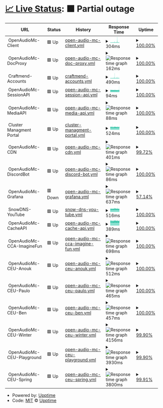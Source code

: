# [📈 Live Status](https://upptime.github.io/upptime): <!--live status--> **🟧 Partial outage**

<!--start: status pages-->
<!-- This summary is generated by Upptime (https://github.com/upptime/upptime) -->
<!-- Do not edit this manually, your changes will be overwritten -->
<!-- prettier-ignore -->
| URL | Status | History | Response Time | Uptime |
| --- | ------ | ------- | ------------- | ------ |
| <img alt="" src="https://icons.duckduckgo.com/ip3/null.ico" height="13"> OpenAudioMc-Client | 🟩 Up | [open-audio-mc-client.yml](https://github.com/OpenAudioMc/status/commits/HEAD/history/open-audio-mc-client.yml) | <details><summary><img alt="Response time graph" src="./graphs/open-audio-mc-client/response-time-week.png" height="20"> 304ms</summary><br><a href="https://OpenAudioMc.github.io/status/history/open-audio-mc-client"><img alt="Response time 585" src="https://img.shields.io/endpoint?url=https%3A%2F%2Fraw.githubusercontent.com%2FOpenAudioMc%2Fstatus%2FHEAD%2Fapi%2Fopen-audio-mc-client%2Fresponse-time.json"></a><br><a href="https://OpenAudioMc.github.io/status/history/open-audio-mc-client"><img alt="24-hour response time 263" src="https://img.shields.io/endpoint?url=https%3A%2F%2Fraw.githubusercontent.com%2FOpenAudioMc%2Fstatus%2FHEAD%2Fapi%2Fopen-audio-mc-client%2Fresponse-time-day.json"></a><br><a href="https://OpenAudioMc.github.io/status/history/open-audio-mc-client"><img alt="7-day response time 304" src="https://img.shields.io/endpoint?url=https%3A%2F%2Fraw.githubusercontent.com%2FOpenAudioMc%2Fstatus%2FHEAD%2Fapi%2Fopen-audio-mc-client%2Fresponse-time-week.json"></a><br><a href="https://OpenAudioMc.github.io/status/history/open-audio-mc-client"><img alt="30-day response time 321" src="https://img.shields.io/endpoint?url=https%3A%2F%2Fraw.githubusercontent.com%2FOpenAudioMc%2Fstatus%2FHEAD%2Fapi%2Fopen-audio-mc-client%2Fresponse-time-month.json"></a><br><a href="https://OpenAudioMc.github.io/status/history/open-audio-mc-client"><img alt="1-year response time 585" src="https://img.shields.io/endpoint?url=https%3A%2F%2Fraw.githubusercontent.com%2FOpenAudioMc%2Fstatus%2FHEAD%2Fapi%2Fopen-audio-mc-client%2Fresponse-time-year.json"></a></details> | <details><summary><a href="https://OpenAudioMc.github.io/status/history/open-audio-mc-client">100.00%</a></summary><a href="https://OpenAudioMc.github.io/status/history/open-audio-mc-client"><img alt="All-time uptime 99.98%" src="https://img.shields.io/endpoint?url=https%3A%2F%2Fraw.githubusercontent.com%2FOpenAudioMc%2Fstatus%2FHEAD%2Fapi%2Fopen-audio-mc-client%2Fuptime.json"></a><br><a href="https://OpenAudioMc.github.io/status/history/open-audio-mc-client"><img alt="24-hour uptime 100.00%" src="https://img.shields.io/endpoint?url=https%3A%2F%2Fraw.githubusercontent.com%2FOpenAudioMc%2Fstatus%2FHEAD%2Fapi%2Fopen-audio-mc-client%2Fuptime-day.json"></a><br><a href="https://OpenAudioMc.github.io/status/history/open-audio-mc-client"><img alt="7-day uptime 100.00%" src="https://img.shields.io/endpoint?url=https%3A%2F%2Fraw.githubusercontent.com%2FOpenAudioMc%2Fstatus%2FHEAD%2Fapi%2Fopen-audio-mc-client%2Fuptime-week.json"></a><br><a href="https://OpenAudioMc.github.io/status/history/open-audio-mc-client"><img alt="30-day uptime 100.00%" src="https://img.shields.io/endpoint?url=https%3A%2F%2Fraw.githubusercontent.com%2FOpenAudioMc%2Fstatus%2FHEAD%2Fapi%2Fopen-audio-mc-client%2Fuptime-month.json"></a><br><a href="https://OpenAudioMc.github.io/status/history/open-audio-mc-client"><img alt="1-year uptime 99.98%" src="https://img.shields.io/endpoint?url=https%3A%2F%2Fraw.githubusercontent.com%2FOpenAudioMc%2Fstatus%2FHEAD%2Fapi%2Fopen-audio-mc-client%2Fuptime-year.json"></a></details>
| <img alt="" src="https://icons.duckduckgo.com/ip3/null.ico" height="13"> OpenAudioMc-DocProxy | 🟩 Up | [open-audio-mc-doc-proxy.yml](https://github.com/OpenAudioMc/status/commits/HEAD/history/open-audio-mc-doc-proxy.yml) | <details><summary><img alt="Response time graph" src="./graphs/open-audio-mc-doc-proxy/response-time-week.png" height="20"> 162ms</summary><br><a href="https://OpenAudioMc.github.io/status/history/open-audio-mc-doc-proxy"><img alt="Response time 191" src="https://img.shields.io/endpoint?url=https%3A%2F%2Fraw.githubusercontent.com%2FOpenAudioMc%2Fstatus%2FHEAD%2Fapi%2Fopen-audio-mc-doc-proxy%2Fresponse-time.json"></a><br><a href="https://OpenAudioMc.github.io/status/history/open-audio-mc-doc-proxy"><img alt="24-hour response time 152" src="https://img.shields.io/endpoint?url=https%3A%2F%2Fraw.githubusercontent.com%2FOpenAudioMc%2Fstatus%2FHEAD%2Fapi%2Fopen-audio-mc-doc-proxy%2Fresponse-time-day.json"></a><br><a href="https://OpenAudioMc.github.io/status/history/open-audio-mc-doc-proxy"><img alt="7-day response time 162" src="https://img.shields.io/endpoint?url=https%3A%2F%2Fraw.githubusercontent.com%2FOpenAudioMc%2Fstatus%2FHEAD%2Fapi%2Fopen-audio-mc-doc-proxy%2Fresponse-time-week.json"></a><br><a href="https://OpenAudioMc.github.io/status/history/open-audio-mc-doc-proxy"><img alt="30-day response time 162" src="https://img.shields.io/endpoint?url=https%3A%2F%2Fraw.githubusercontent.com%2FOpenAudioMc%2Fstatus%2FHEAD%2Fapi%2Fopen-audio-mc-doc-proxy%2Fresponse-time-month.json"></a><br><a href="https://OpenAudioMc.github.io/status/history/open-audio-mc-doc-proxy"><img alt="1-year response time 191" src="https://img.shields.io/endpoint?url=https%3A%2F%2Fraw.githubusercontent.com%2FOpenAudioMc%2Fstatus%2FHEAD%2Fapi%2Fopen-audio-mc-doc-proxy%2Fresponse-time-year.json"></a></details> | <details><summary><a href="https://OpenAudioMc.github.io/status/history/open-audio-mc-doc-proxy">100.00%</a></summary><a href="https://OpenAudioMc.github.io/status/history/open-audio-mc-doc-proxy"><img alt="All-time uptime 99.99%" src="https://img.shields.io/endpoint?url=https%3A%2F%2Fraw.githubusercontent.com%2FOpenAudioMc%2Fstatus%2FHEAD%2Fapi%2Fopen-audio-mc-doc-proxy%2Fuptime.json"></a><br><a href="https://OpenAudioMc.github.io/status/history/open-audio-mc-doc-proxy"><img alt="24-hour uptime 100.00%" src="https://img.shields.io/endpoint?url=https%3A%2F%2Fraw.githubusercontent.com%2FOpenAudioMc%2Fstatus%2FHEAD%2Fapi%2Fopen-audio-mc-doc-proxy%2Fuptime-day.json"></a><br><a href="https://OpenAudioMc.github.io/status/history/open-audio-mc-doc-proxy"><img alt="7-day uptime 100.00%" src="https://img.shields.io/endpoint?url=https%3A%2F%2Fraw.githubusercontent.com%2FOpenAudioMc%2Fstatus%2FHEAD%2Fapi%2Fopen-audio-mc-doc-proxy%2Fuptime-week.json"></a><br><a href="https://OpenAudioMc.github.io/status/history/open-audio-mc-doc-proxy"><img alt="30-day uptime 100.00%" src="https://img.shields.io/endpoint?url=https%3A%2F%2Fraw.githubusercontent.com%2FOpenAudioMc%2Fstatus%2FHEAD%2Fapi%2Fopen-audio-mc-doc-proxy%2Fuptime-month.json"></a><br><a href="https://OpenAudioMc.github.io/status/history/open-audio-mc-doc-proxy"><img alt="1-year uptime 99.99%" src="https://img.shields.io/endpoint?url=https%3A%2F%2Fraw.githubusercontent.com%2FOpenAudioMc%2Fstatus%2FHEAD%2Fapi%2Fopen-audio-mc-doc-proxy%2Fuptime-year.json"></a></details>
| <img alt="" src="https://icons.duckduckgo.com/ip3/null.ico" height="13"> Craftmend-Accounts | 🟩 Up | [craftmend-accounts.yml](https://github.com/OpenAudioMc/status/commits/HEAD/history/craftmend-accounts.yml) | <details><summary><img alt="Response time graph" src="./graphs/craftmend-accounts/response-time-week.png" height="20"> 490ms</summary><br><a href="https://OpenAudioMc.github.io/status/history/craftmend-accounts"><img alt="Response time 464" src="https://img.shields.io/endpoint?url=https%3A%2F%2Fraw.githubusercontent.com%2FOpenAudioMc%2Fstatus%2FHEAD%2Fapi%2Fcraftmend-accounts%2Fresponse-time.json"></a><br><a href="https://OpenAudioMc.github.io/status/history/craftmend-accounts"><img alt="24-hour response time 482" src="https://img.shields.io/endpoint?url=https%3A%2F%2Fraw.githubusercontent.com%2FOpenAudioMc%2Fstatus%2FHEAD%2Fapi%2Fcraftmend-accounts%2Fresponse-time-day.json"></a><br><a href="https://OpenAudioMc.github.io/status/history/craftmend-accounts"><img alt="7-day response time 490" src="https://img.shields.io/endpoint?url=https%3A%2F%2Fraw.githubusercontent.com%2FOpenAudioMc%2Fstatus%2FHEAD%2Fapi%2Fcraftmend-accounts%2Fresponse-time-week.json"></a><br><a href="https://OpenAudioMc.github.io/status/history/craftmend-accounts"><img alt="30-day response time 489" src="https://img.shields.io/endpoint?url=https%3A%2F%2Fraw.githubusercontent.com%2FOpenAudioMc%2Fstatus%2FHEAD%2Fapi%2Fcraftmend-accounts%2Fresponse-time-month.json"></a><br><a href="https://OpenAudioMc.github.io/status/history/craftmend-accounts"><img alt="1-year response time 464" src="https://img.shields.io/endpoint?url=https%3A%2F%2Fraw.githubusercontent.com%2FOpenAudioMc%2Fstatus%2FHEAD%2Fapi%2Fcraftmend-accounts%2Fresponse-time-year.json"></a></details> | <details><summary><a href="https://OpenAudioMc.github.io/status/history/craftmend-accounts">100.00%</a></summary><a href="https://OpenAudioMc.github.io/status/history/craftmend-accounts"><img alt="All-time uptime 99.99%" src="https://img.shields.io/endpoint?url=https%3A%2F%2Fraw.githubusercontent.com%2FOpenAudioMc%2Fstatus%2FHEAD%2Fapi%2Fcraftmend-accounts%2Fuptime.json"></a><br><a href="https://OpenAudioMc.github.io/status/history/craftmend-accounts"><img alt="24-hour uptime 100.00%" src="https://img.shields.io/endpoint?url=https%3A%2F%2Fraw.githubusercontent.com%2FOpenAudioMc%2Fstatus%2FHEAD%2Fapi%2Fcraftmend-accounts%2Fuptime-day.json"></a><br><a href="https://OpenAudioMc.github.io/status/history/craftmend-accounts"><img alt="7-day uptime 100.00%" src="https://img.shields.io/endpoint?url=https%3A%2F%2Fraw.githubusercontent.com%2FOpenAudioMc%2Fstatus%2FHEAD%2Fapi%2Fcraftmend-accounts%2Fuptime-week.json"></a><br><a href="https://OpenAudioMc.github.io/status/history/craftmend-accounts"><img alt="30-day uptime 100.00%" src="https://img.shields.io/endpoint?url=https%3A%2F%2Fraw.githubusercontent.com%2FOpenAudioMc%2Fstatus%2FHEAD%2Fapi%2Fcraftmend-accounts%2Fuptime-month.json"></a><br><a href="https://OpenAudioMc.github.io/status/history/craftmend-accounts"><img alt="1-year uptime 99.99%" src="https://img.shields.io/endpoint?url=https%3A%2F%2Fraw.githubusercontent.com%2FOpenAudioMc%2Fstatus%2FHEAD%2Fapi%2Fcraftmend-accounts%2Fuptime-year.json"></a></details>
| <img alt="" src="https://icons.duckduckgo.com/ip3/null.ico" height="13"> OpenAudioMc-SessionAPI | 🟩 Up | [open-audio-mc-session-api.yml](https://github.com/OpenAudioMc/status/commits/HEAD/history/open-audio-mc-session-api.yml) | <details><summary><img alt="Response time graph" src="./graphs/open-audio-mc-session-api/response-time-week.png" height="20"> 94ms</summary><br><a href="https://OpenAudioMc.github.io/status/history/open-audio-mc-session-api"><img alt="Response time 112" src="https://img.shields.io/endpoint?url=https%3A%2F%2Fraw.githubusercontent.com%2FOpenAudioMc%2Fstatus%2FHEAD%2Fapi%2Fopen-audio-mc-session-api%2Fresponse-time.json"></a><br><a href="https://OpenAudioMc.github.io/status/history/open-audio-mc-session-api"><img alt="24-hour response time 93" src="https://img.shields.io/endpoint?url=https%3A%2F%2Fraw.githubusercontent.com%2FOpenAudioMc%2Fstatus%2FHEAD%2Fapi%2Fopen-audio-mc-session-api%2Fresponse-time-day.json"></a><br><a href="https://OpenAudioMc.github.io/status/history/open-audio-mc-session-api"><img alt="7-day response time 94" src="https://img.shields.io/endpoint?url=https%3A%2F%2Fraw.githubusercontent.com%2FOpenAudioMc%2Fstatus%2FHEAD%2Fapi%2Fopen-audio-mc-session-api%2Fresponse-time-week.json"></a><br><a href="https://OpenAudioMc.github.io/status/history/open-audio-mc-session-api"><img alt="30-day response time 95" src="https://img.shields.io/endpoint?url=https%3A%2F%2Fraw.githubusercontent.com%2FOpenAudioMc%2Fstatus%2FHEAD%2Fapi%2Fopen-audio-mc-session-api%2Fresponse-time-month.json"></a><br><a href="https://OpenAudioMc.github.io/status/history/open-audio-mc-session-api"><img alt="1-year response time 112" src="https://img.shields.io/endpoint?url=https%3A%2F%2Fraw.githubusercontent.com%2FOpenAudioMc%2Fstatus%2FHEAD%2Fapi%2Fopen-audio-mc-session-api%2Fresponse-time-year.json"></a></details> | <details><summary><a href="https://OpenAudioMc.github.io/status/history/open-audio-mc-session-api">100.00%</a></summary><a href="https://OpenAudioMc.github.io/status/history/open-audio-mc-session-api"><img alt="All-time uptime 100.00%" src="https://img.shields.io/endpoint?url=https%3A%2F%2Fraw.githubusercontent.com%2FOpenAudioMc%2Fstatus%2FHEAD%2Fapi%2Fopen-audio-mc-session-api%2Fuptime.json"></a><br><a href="https://OpenAudioMc.github.io/status/history/open-audio-mc-session-api"><img alt="24-hour uptime 100.00%" src="https://img.shields.io/endpoint?url=https%3A%2F%2Fraw.githubusercontent.com%2FOpenAudioMc%2Fstatus%2FHEAD%2Fapi%2Fopen-audio-mc-session-api%2Fuptime-day.json"></a><br><a href="https://OpenAudioMc.github.io/status/history/open-audio-mc-session-api"><img alt="7-day uptime 100.00%" src="https://img.shields.io/endpoint?url=https%3A%2F%2Fraw.githubusercontent.com%2FOpenAudioMc%2Fstatus%2FHEAD%2Fapi%2Fopen-audio-mc-session-api%2Fuptime-week.json"></a><br><a href="https://OpenAudioMc.github.io/status/history/open-audio-mc-session-api"><img alt="30-day uptime 100.00%" src="https://img.shields.io/endpoint?url=https%3A%2F%2Fraw.githubusercontent.com%2FOpenAudioMc%2Fstatus%2FHEAD%2Fapi%2Fopen-audio-mc-session-api%2Fuptime-month.json"></a><br><a href="https://OpenAudioMc.github.io/status/history/open-audio-mc-session-api"><img alt="1-year uptime 100.00%" src="https://img.shields.io/endpoint?url=https%3A%2F%2Fraw.githubusercontent.com%2FOpenAudioMc%2Fstatus%2FHEAD%2Fapi%2Fopen-audio-mc-session-api%2Fuptime-year.json"></a></details>
| <img alt="" src="https://icons.duckduckgo.com/ip3/null.ico" height="13"> OpenAudioMc-MediaAPI | 🟩 Up | [open-audio-mc-media-api.yml](https://github.com/OpenAudioMc/status/commits/HEAD/history/open-audio-mc-media-api.yml) | <details><summary><img alt="Response time graph" src="./graphs/open-audio-mc-media-api/response-time-week.png" height="20"> 88ms</summary><br><a href="https://OpenAudioMc.github.io/status/history/open-audio-mc-media-api"><img alt="Response time 107" src="https://img.shields.io/endpoint?url=https%3A%2F%2Fraw.githubusercontent.com%2FOpenAudioMc%2Fstatus%2FHEAD%2Fapi%2Fopen-audio-mc-media-api%2Fresponse-time.json"></a><br><a href="https://OpenAudioMc.github.io/status/history/open-audio-mc-media-api"><img alt="24-hour response time 87" src="https://img.shields.io/endpoint?url=https%3A%2F%2Fraw.githubusercontent.com%2FOpenAudioMc%2Fstatus%2FHEAD%2Fapi%2Fopen-audio-mc-media-api%2Fresponse-time-day.json"></a><br><a href="https://OpenAudioMc.github.io/status/history/open-audio-mc-media-api"><img alt="7-day response time 88" src="https://img.shields.io/endpoint?url=https%3A%2F%2Fraw.githubusercontent.com%2FOpenAudioMc%2Fstatus%2FHEAD%2Fapi%2Fopen-audio-mc-media-api%2Fresponse-time-week.json"></a><br><a href="https://OpenAudioMc.github.io/status/history/open-audio-mc-media-api"><img alt="30-day response time 88" src="https://img.shields.io/endpoint?url=https%3A%2F%2Fraw.githubusercontent.com%2FOpenAudioMc%2Fstatus%2FHEAD%2Fapi%2Fopen-audio-mc-media-api%2Fresponse-time-month.json"></a><br><a href="https://OpenAudioMc.github.io/status/history/open-audio-mc-media-api"><img alt="1-year response time 107" src="https://img.shields.io/endpoint?url=https%3A%2F%2Fraw.githubusercontent.com%2FOpenAudioMc%2Fstatus%2FHEAD%2Fapi%2Fopen-audio-mc-media-api%2Fresponse-time-year.json"></a></details> | <details><summary><a href="https://OpenAudioMc.github.io/status/history/open-audio-mc-media-api">100.00%</a></summary><a href="https://OpenAudioMc.github.io/status/history/open-audio-mc-media-api"><img alt="All-time uptime 100.00%" src="https://img.shields.io/endpoint?url=https%3A%2F%2Fraw.githubusercontent.com%2FOpenAudioMc%2Fstatus%2FHEAD%2Fapi%2Fopen-audio-mc-media-api%2Fuptime.json"></a><br><a href="https://OpenAudioMc.github.io/status/history/open-audio-mc-media-api"><img alt="24-hour uptime 100.00%" src="https://img.shields.io/endpoint?url=https%3A%2F%2Fraw.githubusercontent.com%2FOpenAudioMc%2Fstatus%2FHEAD%2Fapi%2Fopen-audio-mc-media-api%2Fuptime-day.json"></a><br><a href="https://OpenAudioMc.github.io/status/history/open-audio-mc-media-api"><img alt="7-day uptime 100.00%" src="https://img.shields.io/endpoint?url=https%3A%2F%2Fraw.githubusercontent.com%2FOpenAudioMc%2Fstatus%2FHEAD%2Fapi%2Fopen-audio-mc-media-api%2Fuptime-week.json"></a><br><a href="https://OpenAudioMc.github.io/status/history/open-audio-mc-media-api"><img alt="30-day uptime 100.00%" src="https://img.shields.io/endpoint?url=https%3A%2F%2Fraw.githubusercontent.com%2FOpenAudioMc%2Fstatus%2FHEAD%2Fapi%2Fopen-audio-mc-media-api%2Fuptime-month.json"></a><br><a href="https://OpenAudioMc.github.io/status/history/open-audio-mc-media-api"><img alt="1-year uptime 100.00%" src="https://img.shields.io/endpoint?url=https%3A%2F%2Fraw.githubusercontent.com%2FOpenAudioMc%2Fstatus%2FHEAD%2Fapi%2Fopen-audio-mc-media-api%2Fuptime-year.json"></a></details>
| <img alt="" src="https://icons.duckduckgo.com/ip3/null.ico" height="13"> Cluster Managment Portal | 🟩 Up | [cluster-managment-portal.yml](https://github.com/OpenAudioMc/status/commits/HEAD/history/cluster-managment-portal.yml) | <details><summary><img alt="Response time graph" src="./graphs/cluster-managment-portal/response-time-week.png" height="20"> 524ms</summary><br><a href="https://OpenAudioMc.github.io/status/history/cluster-managment-portal"><img alt="Response time 510" src="https://img.shields.io/endpoint?url=https%3A%2F%2Fraw.githubusercontent.com%2FOpenAudioMc%2Fstatus%2FHEAD%2Fapi%2Fcluster-managment-portal%2Fresponse-time.json"></a><br><a href="https://OpenAudioMc.github.io/status/history/cluster-managment-portal"><img alt="24-hour response time 522" src="https://img.shields.io/endpoint?url=https%3A%2F%2Fraw.githubusercontent.com%2FOpenAudioMc%2Fstatus%2FHEAD%2Fapi%2Fcluster-managment-portal%2Fresponse-time-day.json"></a><br><a href="https://OpenAudioMc.github.io/status/history/cluster-managment-portal"><img alt="7-day response time 524" src="https://img.shields.io/endpoint?url=https%3A%2F%2Fraw.githubusercontent.com%2FOpenAudioMc%2Fstatus%2FHEAD%2Fapi%2Fcluster-managment-portal%2Fresponse-time-week.json"></a><br><a href="https://OpenAudioMc.github.io/status/history/cluster-managment-portal"><img alt="30-day response time 536" src="https://img.shields.io/endpoint?url=https%3A%2F%2Fraw.githubusercontent.com%2FOpenAudioMc%2Fstatus%2FHEAD%2Fapi%2Fcluster-managment-portal%2Fresponse-time-month.json"></a><br><a href="https://OpenAudioMc.github.io/status/history/cluster-managment-portal"><img alt="1-year response time 510" src="https://img.shields.io/endpoint?url=https%3A%2F%2Fraw.githubusercontent.com%2FOpenAudioMc%2Fstatus%2FHEAD%2Fapi%2Fcluster-managment-portal%2Fresponse-time-year.json"></a></details> | <details><summary><a href="https://OpenAudioMc.github.io/status/history/cluster-managment-portal">100.00%</a></summary><a href="https://OpenAudioMc.github.io/status/history/cluster-managment-portal"><img alt="All-time uptime 99.66%" src="https://img.shields.io/endpoint?url=https%3A%2F%2Fraw.githubusercontent.com%2FOpenAudioMc%2Fstatus%2FHEAD%2Fapi%2Fcluster-managment-portal%2Fuptime.json"></a><br><a href="https://OpenAudioMc.github.io/status/history/cluster-managment-portal"><img alt="24-hour uptime 100.00%" src="https://img.shields.io/endpoint?url=https%3A%2F%2Fraw.githubusercontent.com%2FOpenAudioMc%2Fstatus%2FHEAD%2Fapi%2Fcluster-managment-portal%2Fuptime-day.json"></a><br><a href="https://OpenAudioMc.github.io/status/history/cluster-managment-portal"><img alt="7-day uptime 100.00%" src="https://img.shields.io/endpoint?url=https%3A%2F%2Fraw.githubusercontent.com%2FOpenAudioMc%2Fstatus%2FHEAD%2Fapi%2Fcluster-managment-portal%2Fuptime-week.json"></a><br><a href="https://OpenAudioMc.github.io/status/history/cluster-managment-portal"><img alt="30-day uptime 100.00%" src="https://img.shields.io/endpoint?url=https%3A%2F%2Fraw.githubusercontent.com%2FOpenAudioMc%2Fstatus%2FHEAD%2Fapi%2Fcluster-managment-portal%2Fuptime-month.json"></a><br><a href="https://OpenAudioMc.github.io/status/history/cluster-managment-portal"><img alt="1-year uptime 99.66%" src="https://img.shields.io/endpoint?url=https%3A%2F%2Fraw.githubusercontent.com%2FOpenAudioMc%2Fstatus%2FHEAD%2Fapi%2Fcluster-managment-portal%2Fuptime-year.json"></a></details>
| <img alt="" src="https://icons.duckduckgo.com/ip3/null.ico" height="13"> OpenAudioMc-CDN | 🟩 Up | [open-audio-mc-cdn.yml](https://github.com/OpenAudioMc/status/commits/HEAD/history/open-audio-mc-cdn.yml) | <details><summary><img alt="Response time graph" src="./graphs/open-audio-mc-cdn/response-time-week.png" height="20"> 401ms</summary><br><a href="https://OpenAudioMc.github.io/status/history/open-audio-mc-cdn"><img alt="Response time 389" src="https://img.shields.io/endpoint?url=https%3A%2F%2Fraw.githubusercontent.com%2FOpenAudioMc%2Fstatus%2FHEAD%2Fapi%2Fopen-audio-mc-cdn%2Fresponse-time.json"></a><br><a href="https://OpenAudioMc.github.io/status/history/open-audio-mc-cdn"><img alt="24-hour response time 400" src="https://img.shields.io/endpoint?url=https%3A%2F%2Fraw.githubusercontent.com%2FOpenAudioMc%2Fstatus%2FHEAD%2Fapi%2Fopen-audio-mc-cdn%2Fresponse-time-day.json"></a><br><a href="https://OpenAudioMc.github.io/status/history/open-audio-mc-cdn"><img alt="7-day response time 401" src="https://img.shields.io/endpoint?url=https%3A%2F%2Fraw.githubusercontent.com%2FOpenAudioMc%2Fstatus%2FHEAD%2Fapi%2Fopen-audio-mc-cdn%2Fresponse-time-week.json"></a><br><a href="https://OpenAudioMc.github.io/status/history/open-audio-mc-cdn"><img alt="30-day response time 415" src="https://img.shields.io/endpoint?url=https%3A%2F%2Fraw.githubusercontent.com%2FOpenAudioMc%2Fstatus%2FHEAD%2Fapi%2Fopen-audio-mc-cdn%2Fresponse-time-month.json"></a><br><a href="https://OpenAudioMc.github.io/status/history/open-audio-mc-cdn"><img alt="1-year response time 389" src="https://img.shields.io/endpoint?url=https%3A%2F%2Fraw.githubusercontent.com%2FOpenAudioMc%2Fstatus%2FHEAD%2Fapi%2Fopen-audio-mc-cdn%2Fresponse-time-year.json"></a></details> | <details><summary><a href="https://OpenAudioMc.github.io/status/history/open-audio-mc-cdn">99.72%</a></summary><a href="https://OpenAudioMc.github.io/status/history/open-audio-mc-cdn"><img alt="All-time uptime 99.39%" src="https://img.shields.io/endpoint?url=https%3A%2F%2Fraw.githubusercontent.com%2FOpenAudioMc%2Fstatus%2FHEAD%2Fapi%2Fopen-audio-mc-cdn%2Fuptime.json"></a><br><a href="https://OpenAudioMc.github.io/status/history/open-audio-mc-cdn"><img alt="24-hour uptime 100.00%" src="https://img.shields.io/endpoint?url=https%3A%2F%2Fraw.githubusercontent.com%2FOpenAudioMc%2Fstatus%2FHEAD%2Fapi%2Fopen-audio-mc-cdn%2Fuptime-day.json"></a><br><a href="https://OpenAudioMc.github.io/status/history/open-audio-mc-cdn"><img alt="7-day uptime 99.72%" src="https://img.shields.io/endpoint?url=https%3A%2F%2Fraw.githubusercontent.com%2FOpenAudioMc%2Fstatus%2FHEAD%2Fapi%2Fopen-audio-mc-cdn%2Fuptime-week.json"></a><br><a href="https://OpenAudioMc.github.io/status/history/open-audio-mc-cdn"><img alt="30-day uptime 99.86%" src="https://img.shields.io/endpoint?url=https%3A%2F%2Fraw.githubusercontent.com%2FOpenAudioMc%2Fstatus%2FHEAD%2Fapi%2Fopen-audio-mc-cdn%2Fuptime-month.json"></a><br><a href="https://OpenAudioMc.github.io/status/history/open-audio-mc-cdn"><img alt="1-year uptime 99.39%" src="https://img.shields.io/endpoint?url=https%3A%2F%2Fraw.githubusercontent.com%2FOpenAudioMc%2Fstatus%2FHEAD%2Fapi%2Fopen-audio-mc-cdn%2Fuptime-year.json"></a></details>
| <img alt="" src="https://icons.duckduckgo.com/ip3/null.ico" height="13"> OpenAudioMc-DiscordBot | 🟩 Up | [open-audio-mc-discord-bot.yml](https://github.com/OpenAudioMc/status/commits/HEAD/history/open-audio-mc-discord-bot.yml) | <details><summary><img alt="Response time graph" src="./graphs/open-audio-mc-discord-bot/response-time-week.png" height="20"> 86ms</summary><br><a href="https://OpenAudioMc.github.io/status/history/open-audio-mc-discord-bot"><img alt="Response time 106" src="https://img.shields.io/endpoint?url=https%3A%2F%2Fraw.githubusercontent.com%2FOpenAudioMc%2Fstatus%2FHEAD%2Fapi%2Fopen-audio-mc-discord-bot%2Fresponse-time.json"></a><br><a href="https://OpenAudioMc.github.io/status/history/open-audio-mc-discord-bot"><img alt="24-hour response time 87" src="https://img.shields.io/endpoint?url=https%3A%2F%2Fraw.githubusercontent.com%2FOpenAudioMc%2Fstatus%2FHEAD%2Fapi%2Fopen-audio-mc-discord-bot%2Fresponse-time-day.json"></a><br><a href="https://OpenAudioMc.github.io/status/history/open-audio-mc-discord-bot"><img alt="7-day response time 86" src="https://img.shields.io/endpoint?url=https%3A%2F%2Fraw.githubusercontent.com%2FOpenAudioMc%2Fstatus%2FHEAD%2Fapi%2Fopen-audio-mc-discord-bot%2Fresponse-time-week.json"></a><br><a href="https://OpenAudioMc.github.io/status/history/open-audio-mc-discord-bot"><img alt="30-day response time 86" src="https://img.shields.io/endpoint?url=https%3A%2F%2Fraw.githubusercontent.com%2FOpenAudioMc%2Fstatus%2FHEAD%2Fapi%2Fopen-audio-mc-discord-bot%2Fresponse-time-month.json"></a><br><a href="https://OpenAudioMc.github.io/status/history/open-audio-mc-discord-bot"><img alt="1-year response time 106" src="https://img.shields.io/endpoint?url=https%3A%2F%2Fraw.githubusercontent.com%2FOpenAudioMc%2Fstatus%2FHEAD%2Fapi%2Fopen-audio-mc-discord-bot%2Fresponse-time-year.json"></a></details> | <details><summary><a href="https://OpenAudioMc.github.io/status/history/open-audio-mc-discord-bot">100.00%</a></summary><a href="https://OpenAudioMc.github.io/status/history/open-audio-mc-discord-bot"><img alt="All-time uptime 100.00%" src="https://img.shields.io/endpoint?url=https%3A%2F%2Fraw.githubusercontent.com%2FOpenAudioMc%2Fstatus%2FHEAD%2Fapi%2Fopen-audio-mc-discord-bot%2Fuptime.json"></a><br><a href="https://OpenAudioMc.github.io/status/history/open-audio-mc-discord-bot"><img alt="24-hour uptime 100.00%" src="https://img.shields.io/endpoint?url=https%3A%2F%2Fraw.githubusercontent.com%2FOpenAudioMc%2Fstatus%2FHEAD%2Fapi%2Fopen-audio-mc-discord-bot%2Fuptime-day.json"></a><br><a href="https://OpenAudioMc.github.io/status/history/open-audio-mc-discord-bot"><img alt="7-day uptime 100.00%" src="https://img.shields.io/endpoint?url=https%3A%2F%2Fraw.githubusercontent.com%2FOpenAudioMc%2Fstatus%2FHEAD%2Fapi%2Fopen-audio-mc-discord-bot%2Fuptime-week.json"></a><br><a href="https://OpenAudioMc.github.io/status/history/open-audio-mc-discord-bot"><img alt="30-day uptime 100.00%" src="https://img.shields.io/endpoint?url=https%3A%2F%2Fraw.githubusercontent.com%2FOpenAudioMc%2Fstatus%2FHEAD%2Fapi%2Fopen-audio-mc-discord-bot%2Fuptime-month.json"></a><br><a href="https://OpenAudioMc.github.io/status/history/open-audio-mc-discord-bot"><img alt="1-year uptime 100.00%" src="https://img.shields.io/endpoint?url=https%3A%2F%2Fraw.githubusercontent.com%2FOpenAudioMc%2Fstatus%2FHEAD%2Fapi%2Fopen-audio-mc-discord-bot%2Fuptime-year.json"></a></details>
| <img alt="" src="https://icons.duckduckgo.com/ip3/null.ico" height="13"> OpenAudioMc-Grafana | 🟥 Down | [open-audio-mc-grafana.yml](https://github.com/OpenAudioMc/status/commits/HEAD/history/open-audio-mc-grafana.yml) | <details><summary><img alt="Response time graph" src="./graphs/open-audio-mc-grafana/response-time-week.png" height="20"> 637ms</summary><br><a href="https://OpenAudioMc.github.io/status/history/open-audio-mc-grafana"><img alt="Response time 604" src="https://img.shields.io/endpoint?url=https%3A%2F%2Fraw.githubusercontent.com%2FOpenAudioMc%2Fstatus%2FHEAD%2Fapi%2Fopen-audio-mc-grafana%2Fresponse-time.json"></a><br><a href="https://OpenAudioMc.github.io/status/history/open-audio-mc-grafana"><img alt="24-hour response time 0" src="https://img.shields.io/endpoint?url=https%3A%2F%2Fraw.githubusercontent.com%2FOpenAudioMc%2Fstatus%2FHEAD%2Fapi%2Fopen-audio-mc-grafana%2Fresponse-time-day.json"></a><br><a href="https://OpenAudioMc.github.io/status/history/open-audio-mc-grafana"><img alt="7-day response time 637" src="https://img.shields.io/endpoint?url=https%3A%2F%2Fraw.githubusercontent.com%2FOpenAudioMc%2Fstatus%2FHEAD%2Fapi%2Fopen-audio-mc-grafana%2Fresponse-time-week.json"></a><br><a href="https://OpenAudioMc.github.io/status/history/open-audio-mc-grafana"><img alt="30-day response time 646" src="https://img.shields.io/endpoint?url=https%3A%2F%2Fraw.githubusercontent.com%2FOpenAudioMc%2Fstatus%2FHEAD%2Fapi%2Fopen-audio-mc-grafana%2Fresponse-time-month.json"></a><br><a href="https://OpenAudioMc.github.io/status/history/open-audio-mc-grafana"><img alt="1-year response time 604" src="https://img.shields.io/endpoint?url=https%3A%2F%2Fraw.githubusercontent.com%2FOpenAudioMc%2Fstatus%2FHEAD%2Fapi%2Fopen-audio-mc-grafana%2Fresponse-time-year.json"></a></details> | <details><summary><a href="https://OpenAudioMc.github.io/status/history/open-audio-mc-grafana">57.14%</a></summary><a href="https://OpenAudioMc.github.io/status/history/open-audio-mc-grafana"><img alt="All-time uptime 97.09%" src="https://img.shields.io/endpoint?url=https%3A%2F%2Fraw.githubusercontent.com%2FOpenAudioMc%2Fstatus%2FHEAD%2Fapi%2Fopen-audio-mc-grafana%2Fuptime.json"></a><br><a href="https://OpenAudioMc.github.io/status/history/open-audio-mc-grafana"><img alt="24-hour uptime 0.00%" src="https://img.shields.io/endpoint?url=https%3A%2F%2Fraw.githubusercontent.com%2FOpenAudioMc%2Fstatus%2FHEAD%2Fapi%2Fopen-audio-mc-grafana%2Fuptime-day.json"></a><br><a href="https://OpenAudioMc.github.io/status/history/open-audio-mc-grafana"><img alt="7-day uptime 57.14%" src="https://img.shields.io/endpoint?url=https%3A%2F%2Fraw.githubusercontent.com%2FOpenAudioMc%2Fstatus%2FHEAD%2Fapi%2Fopen-audio-mc-grafana%2Fuptime-week.json"></a><br><a href="https://OpenAudioMc.github.io/status/history/open-audio-mc-grafana"><img alt="30-day uptime 90.14%" src="https://img.shields.io/endpoint?url=https%3A%2F%2Fraw.githubusercontent.com%2FOpenAudioMc%2Fstatus%2FHEAD%2Fapi%2Fopen-audio-mc-grafana%2Fuptime-month.json"></a><br><a href="https://OpenAudioMc.github.io/status/history/open-audio-mc-grafana"><img alt="1-year uptime 97.09%" src="https://img.shields.io/endpoint?url=https%3A%2F%2Fraw.githubusercontent.com%2FOpenAudioMc%2Fstatus%2FHEAD%2Fapi%2Fopen-audio-mc-grafana%2Fuptime-year.json"></a></details>
| <img alt="" src="https://icons.duckduckgo.com/ip3/null.ico" height="13"> SnowDNS-YouTube | 🟩 Up | [snow-dns-you-tube.yml](https://github.com/OpenAudioMc/status/commits/HEAD/history/snow-dns-you-tube.yml) | <details><summary><img alt="Response time graph" src="./graphs/snow-dns-you-tube/response-time-week.png" height="20"> 516ms</summary><br><a href="https://OpenAudioMc.github.io/status/history/snow-dns-you-tube"><img alt="Response time 500" src="https://img.shields.io/endpoint?url=https%3A%2F%2Fraw.githubusercontent.com%2FOpenAudioMc%2Fstatus%2FHEAD%2Fapi%2Fsnow-dns-you-tube%2Fresponse-time.json"></a><br><a href="https://OpenAudioMc.github.io/status/history/snow-dns-you-tube"><img alt="24-hour response time 566" src="https://img.shields.io/endpoint?url=https%3A%2F%2Fraw.githubusercontent.com%2FOpenAudioMc%2Fstatus%2FHEAD%2Fapi%2Fsnow-dns-you-tube%2Fresponse-time-day.json"></a><br><a href="https://OpenAudioMc.github.io/status/history/snow-dns-you-tube"><img alt="7-day response time 516" src="https://img.shields.io/endpoint?url=https%3A%2F%2Fraw.githubusercontent.com%2FOpenAudioMc%2Fstatus%2FHEAD%2Fapi%2Fsnow-dns-you-tube%2Fresponse-time-week.json"></a><br><a href="https://OpenAudioMc.github.io/status/history/snow-dns-you-tube"><img alt="30-day response time 523" src="https://img.shields.io/endpoint?url=https%3A%2F%2Fraw.githubusercontent.com%2FOpenAudioMc%2Fstatus%2FHEAD%2Fapi%2Fsnow-dns-you-tube%2Fresponse-time-month.json"></a><br><a href="https://OpenAudioMc.github.io/status/history/snow-dns-you-tube"><img alt="1-year response time 500" src="https://img.shields.io/endpoint?url=https%3A%2F%2Fraw.githubusercontent.com%2FOpenAudioMc%2Fstatus%2FHEAD%2Fapi%2Fsnow-dns-you-tube%2Fresponse-time-year.json"></a></details> | <details><summary><a href="https://OpenAudioMc.github.io/status/history/snow-dns-you-tube">100.00%</a></summary><a href="https://OpenAudioMc.github.io/status/history/snow-dns-you-tube"><img alt="All-time uptime 99.55%" src="https://img.shields.io/endpoint?url=https%3A%2F%2Fraw.githubusercontent.com%2FOpenAudioMc%2Fstatus%2FHEAD%2Fapi%2Fsnow-dns-you-tube%2Fuptime.json"></a><br><a href="https://OpenAudioMc.github.io/status/history/snow-dns-you-tube"><img alt="24-hour uptime 100.00%" src="https://img.shields.io/endpoint?url=https%3A%2F%2Fraw.githubusercontent.com%2FOpenAudioMc%2Fstatus%2FHEAD%2Fapi%2Fsnow-dns-you-tube%2Fuptime-day.json"></a><br><a href="https://OpenAudioMc.github.io/status/history/snow-dns-you-tube"><img alt="7-day uptime 100.00%" src="https://img.shields.io/endpoint?url=https%3A%2F%2Fraw.githubusercontent.com%2FOpenAudioMc%2Fstatus%2FHEAD%2Fapi%2Fsnow-dns-you-tube%2Fuptime-week.json"></a><br><a href="https://OpenAudioMc.github.io/status/history/snow-dns-you-tube"><img alt="30-day uptime 99.02%" src="https://img.shields.io/endpoint?url=https%3A%2F%2Fraw.githubusercontent.com%2FOpenAudioMc%2Fstatus%2FHEAD%2Fapi%2Fsnow-dns-you-tube%2Fuptime-month.json"></a><br><a href="https://OpenAudioMc.github.io/status/history/snow-dns-you-tube"><img alt="1-year uptime 99.55%" src="https://img.shields.io/endpoint?url=https%3A%2F%2Fraw.githubusercontent.com%2FOpenAudioMc%2Fstatus%2FHEAD%2Fapi%2Fsnow-dns-you-tube%2Fuptime-year.json"></a></details>
| <img alt="" src="https://icons.duckduckgo.com/ip3/null.ico" height="13"> OpenAudioMc-CacheAPI | 🟩 Up | [open-audio-mc-cache-api.yml](https://github.com/OpenAudioMc/status/commits/HEAD/history/open-audio-mc-cache-api.yml) | <details><summary><img alt="Response time graph" src="./graphs/open-audio-mc-cache-api/response-time-week.png" height="20"> 389ms</summary><br><a href="https://OpenAudioMc.github.io/status/history/open-audio-mc-cache-api"><img alt="Response time 371" src="https://img.shields.io/endpoint?url=https%3A%2F%2Fraw.githubusercontent.com%2FOpenAudioMc%2Fstatus%2FHEAD%2Fapi%2Fopen-audio-mc-cache-api%2Fresponse-time.json"></a><br><a href="https://OpenAudioMc.github.io/status/history/open-audio-mc-cache-api"><img alt="24-hour response time 385" src="https://img.shields.io/endpoint?url=https%3A%2F%2Fraw.githubusercontent.com%2FOpenAudioMc%2Fstatus%2FHEAD%2Fapi%2Fopen-audio-mc-cache-api%2Fresponse-time-day.json"></a><br><a href="https://OpenAudioMc.github.io/status/history/open-audio-mc-cache-api"><img alt="7-day response time 389" src="https://img.shields.io/endpoint?url=https%3A%2F%2Fraw.githubusercontent.com%2FOpenAudioMc%2Fstatus%2FHEAD%2Fapi%2Fopen-audio-mc-cache-api%2Fresponse-time-week.json"></a><br><a href="https://OpenAudioMc.github.io/status/history/open-audio-mc-cache-api"><img alt="30-day response time 392" src="https://img.shields.io/endpoint?url=https%3A%2F%2Fraw.githubusercontent.com%2FOpenAudioMc%2Fstatus%2FHEAD%2Fapi%2Fopen-audio-mc-cache-api%2Fresponse-time-month.json"></a><br><a href="https://OpenAudioMc.github.io/status/history/open-audio-mc-cache-api"><img alt="1-year response time 371" src="https://img.shields.io/endpoint?url=https%3A%2F%2Fraw.githubusercontent.com%2FOpenAudioMc%2Fstatus%2FHEAD%2Fapi%2Fopen-audio-mc-cache-api%2Fresponse-time-year.json"></a></details> | <details><summary><a href="https://OpenAudioMc.github.io/status/history/open-audio-mc-cache-api">100.00%</a></summary><a href="https://OpenAudioMc.github.io/status/history/open-audio-mc-cache-api"><img alt="All-time uptime 98.43%" src="https://img.shields.io/endpoint?url=https%3A%2F%2Fraw.githubusercontent.com%2FOpenAudioMc%2Fstatus%2FHEAD%2Fapi%2Fopen-audio-mc-cache-api%2Fuptime.json"></a><br><a href="https://OpenAudioMc.github.io/status/history/open-audio-mc-cache-api"><img alt="24-hour uptime 100.00%" src="https://img.shields.io/endpoint?url=https%3A%2F%2Fraw.githubusercontent.com%2FOpenAudioMc%2Fstatus%2FHEAD%2Fapi%2Fopen-audio-mc-cache-api%2Fuptime-day.json"></a><br><a href="https://OpenAudioMc.github.io/status/history/open-audio-mc-cache-api"><img alt="7-day uptime 100.00%" src="https://img.shields.io/endpoint?url=https%3A%2F%2Fraw.githubusercontent.com%2FOpenAudioMc%2Fstatus%2FHEAD%2Fapi%2Fopen-audio-mc-cache-api%2Fuptime-week.json"></a><br><a href="https://OpenAudioMc.github.io/status/history/open-audio-mc-cache-api"><img alt="30-day uptime 100.00%" src="https://img.shields.io/endpoint?url=https%3A%2F%2Fraw.githubusercontent.com%2FOpenAudioMc%2Fstatus%2FHEAD%2Fapi%2Fopen-audio-mc-cache-api%2Fuptime-month.json"></a><br><a href="https://OpenAudioMc.github.io/status/history/open-audio-mc-cache-api"><img alt="1-year uptime 98.43%" src="https://img.shields.io/endpoint?url=https%3A%2F%2Fraw.githubusercontent.com%2FOpenAudioMc%2Fstatus%2FHEAD%2Fapi%2Fopen-audio-mc-cache-api%2Fuptime-year.json"></a></details>
| <img alt="" src="https://icons.duckduckgo.com/ip3/null.ico" height="13"> OpenAudioMc-CCA-ImagineFun | 🟩 Up | [open-audio-mc-cca-imagine-fun.yml](https://github.com/OpenAudioMc/status/commits/HEAD/history/open-audio-mc-cca-imagine-fun.yml) | <details><summary><img alt="Response time graph" src="./graphs/open-audio-mc-cca-imagine-fun/response-time-week.png" height="20"> 698ms</summary><br><a href="https://OpenAudioMc.github.io/status/history/open-audio-mc-cca-imagine-fun"><img alt="Response time 744" src="https://img.shields.io/endpoint?url=https%3A%2F%2Fraw.githubusercontent.com%2FOpenAudioMc%2Fstatus%2FHEAD%2Fapi%2Fopen-audio-mc-cca-imagine-fun%2Fresponse-time.json"></a><br><a href="https://OpenAudioMc.github.io/status/history/open-audio-mc-cca-imagine-fun"><img alt="24-hour response time 664" src="https://img.shields.io/endpoint?url=https%3A%2F%2Fraw.githubusercontent.com%2FOpenAudioMc%2Fstatus%2FHEAD%2Fapi%2Fopen-audio-mc-cca-imagine-fun%2Fresponse-time-day.json"></a><br><a href="https://OpenAudioMc.github.io/status/history/open-audio-mc-cca-imagine-fun"><img alt="7-day response time 698" src="https://img.shields.io/endpoint?url=https%3A%2F%2Fraw.githubusercontent.com%2FOpenAudioMc%2Fstatus%2FHEAD%2Fapi%2Fopen-audio-mc-cca-imagine-fun%2Fresponse-time-week.json"></a><br><a href="https://OpenAudioMc.github.io/status/history/open-audio-mc-cca-imagine-fun"><img alt="30-day response time 695" src="https://img.shields.io/endpoint?url=https%3A%2F%2Fraw.githubusercontent.com%2FOpenAudioMc%2Fstatus%2FHEAD%2Fapi%2Fopen-audio-mc-cca-imagine-fun%2Fresponse-time-month.json"></a><br><a href="https://OpenAudioMc.github.io/status/history/open-audio-mc-cca-imagine-fun"><img alt="1-year response time 744" src="https://img.shields.io/endpoint?url=https%3A%2F%2Fraw.githubusercontent.com%2FOpenAudioMc%2Fstatus%2FHEAD%2Fapi%2Fopen-audio-mc-cca-imagine-fun%2Fresponse-time-year.json"></a></details> | <details><summary><a href="https://OpenAudioMc.github.io/status/history/open-audio-mc-cca-imagine-fun">100.00%</a></summary><a href="https://OpenAudioMc.github.io/status/history/open-audio-mc-cca-imagine-fun"><img alt="All-time uptime 98.00%" src="https://img.shields.io/endpoint?url=https%3A%2F%2Fraw.githubusercontent.com%2FOpenAudioMc%2Fstatus%2FHEAD%2Fapi%2Fopen-audio-mc-cca-imagine-fun%2Fuptime.json"></a><br><a href="https://OpenAudioMc.github.io/status/history/open-audio-mc-cca-imagine-fun"><img alt="24-hour uptime 100.00%" src="https://img.shields.io/endpoint?url=https%3A%2F%2Fraw.githubusercontent.com%2FOpenAudioMc%2Fstatus%2FHEAD%2Fapi%2Fopen-audio-mc-cca-imagine-fun%2Fuptime-day.json"></a><br><a href="https://OpenAudioMc.github.io/status/history/open-audio-mc-cca-imagine-fun"><img alt="7-day uptime 100.00%" src="https://img.shields.io/endpoint?url=https%3A%2F%2Fraw.githubusercontent.com%2FOpenAudioMc%2Fstatus%2FHEAD%2Fapi%2Fopen-audio-mc-cca-imagine-fun%2Fuptime-week.json"></a><br><a href="https://OpenAudioMc.github.io/status/history/open-audio-mc-cca-imagine-fun"><img alt="30-day uptime 97.67%" src="https://img.shields.io/endpoint?url=https%3A%2F%2Fraw.githubusercontent.com%2FOpenAudioMc%2Fstatus%2FHEAD%2Fapi%2Fopen-audio-mc-cca-imagine-fun%2Fuptime-month.json"></a><br><a href="https://OpenAudioMc.github.io/status/history/open-audio-mc-cca-imagine-fun"><img alt="1-year uptime 98.00%" src="https://img.shields.io/endpoint?url=https%3A%2F%2Fraw.githubusercontent.com%2FOpenAudioMc%2Fstatus%2FHEAD%2Fapi%2Fopen-audio-mc-cca-imagine-fun%2Fuptime-year.json"></a></details>
| <img alt="" src="https://icons.duckduckgo.com/ip3/null.ico" height="13"> OpenAudioMc-CEU-Anouk | 🟩 Up | [open-audio-mc-ceu-anouk.yml](https://github.com/OpenAudioMc/status/commits/HEAD/history/open-audio-mc-ceu-anouk.yml) | <details><summary><img alt="Response time graph" src="./graphs/open-audio-mc-ceu-anouk/response-time-week.png" height="20"> 512ms</summary><br><a href="https://OpenAudioMc.github.io/status/history/open-audio-mc-ceu-anouk"><img alt="Response time 502" src="https://img.shields.io/endpoint?url=https%3A%2F%2Fraw.githubusercontent.com%2FOpenAudioMc%2Fstatus%2FHEAD%2Fapi%2Fopen-audio-mc-ceu-anouk%2Fresponse-time.json"></a><br><a href="https://OpenAudioMc.github.io/status/history/open-audio-mc-ceu-anouk"><img alt="24-hour response time 491" src="https://img.shields.io/endpoint?url=https%3A%2F%2Fraw.githubusercontent.com%2FOpenAudioMc%2Fstatus%2FHEAD%2Fapi%2Fopen-audio-mc-ceu-anouk%2Fresponse-time-day.json"></a><br><a href="https://OpenAudioMc.github.io/status/history/open-audio-mc-ceu-anouk"><img alt="7-day response time 512" src="https://img.shields.io/endpoint?url=https%3A%2F%2Fraw.githubusercontent.com%2FOpenAudioMc%2Fstatus%2FHEAD%2Fapi%2Fopen-audio-mc-ceu-anouk%2Fresponse-time-week.json"></a><br><a href="https://OpenAudioMc.github.io/status/history/open-audio-mc-ceu-anouk"><img alt="30-day response time 536" src="https://img.shields.io/endpoint?url=https%3A%2F%2Fraw.githubusercontent.com%2FOpenAudioMc%2Fstatus%2FHEAD%2Fapi%2Fopen-audio-mc-ceu-anouk%2Fresponse-time-month.json"></a><br><a href="https://OpenAudioMc.github.io/status/history/open-audio-mc-ceu-anouk"><img alt="1-year response time 502" src="https://img.shields.io/endpoint?url=https%3A%2F%2Fraw.githubusercontent.com%2FOpenAudioMc%2Fstatus%2FHEAD%2Fapi%2Fopen-audio-mc-ceu-anouk%2Fresponse-time-year.json"></a></details> | <details><summary><a href="https://OpenAudioMc.github.io/status/history/open-audio-mc-ceu-anouk">100.00%</a></summary><a href="https://OpenAudioMc.github.io/status/history/open-audio-mc-ceu-anouk"><img alt="All-time uptime 92.69%" src="https://img.shields.io/endpoint?url=https%3A%2F%2Fraw.githubusercontent.com%2FOpenAudioMc%2Fstatus%2FHEAD%2Fapi%2Fopen-audio-mc-ceu-anouk%2Fuptime.json"></a><br><a href="https://OpenAudioMc.github.io/status/history/open-audio-mc-ceu-anouk"><img alt="24-hour uptime 100.00%" src="https://img.shields.io/endpoint?url=https%3A%2F%2Fraw.githubusercontent.com%2FOpenAudioMc%2Fstatus%2FHEAD%2Fapi%2Fopen-audio-mc-ceu-anouk%2Fuptime-day.json"></a><br><a href="https://OpenAudioMc.github.io/status/history/open-audio-mc-ceu-anouk"><img alt="7-day uptime 100.00%" src="https://img.shields.io/endpoint?url=https%3A%2F%2Fraw.githubusercontent.com%2FOpenAudioMc%2Fstatus%2FHEAD%2Fapi%2Fopen-audio-mc-ceu-anouk%2Fuptime-week.json"></a><br><a href="https://OpenAudioMc.github.io/status/history/open-audio-mc-ceu-anouk"><img alt="30-day uptime 99.96%" src="https://img.shields.io/endpoint?url=https%3A%2F%2Fraw.githubusercontent.com%2FOpenAudioMc%2Fstatus%2FHEAD%2Fapi%2Fopen-audio-mc-ceu-anouk%2Fuptime-month.json"></a><br><a href="https://OpenAudioMc.github.io/status/history/open-audio-mc-ceu-anouk"><img alt="1-year uptime 92.69%" src="https://img.shields.io/endpoint?url=https%3A%2F%2Fraw.githubusercontent.com%2FOpenAudioMc%2Fstatus%2FHEAD%2Fapi%2Fopen-audio-mc-ceu-anouk%2Fuptime-year.json"></a></details>
| <img alt="" src="https://icons.duckduckgo.com/ip3/null.ico" height="13"> OpenAudioMc-CEU-Paulo | 🟩 Up | [open-audio-mc-ceu-paulo.yml](https://github.com/OpenAudioMc/status/commits/HEAD/history/open-audio-mc-ceu-paulo.yml) | <details><summary><img alt="Response time graph" src="./graphs/open-audio-mc-ceu-paulo/response-time-week.png" height="20"> 465ms</summary><br><a href="https://OpenAudioMc.github.io/status/history/open-audio-mc-ceu-paulo"><img alt="Response time 481" src="https://img.shields.io/endpoint?url=https%3A%2F%2Fraw.githubusercontent.com%2FOpenAudioMc%2Fstatus%2FHEAD%2Fapi%2Fopen-audio-mc-ceu-paulo%2Fresponse-time.json"></a><br><a href="https://OpenAudioMc.github.io/status/history/open-audio-mc-ceu-paulo"><img alt="24-hour response time 446" src="https://img.shields.io/endpoint?url=https%3A%2F%2Fraw.githubusercontent.com%2FOpenAudioMc%2Fstatus%2FHEAD%2Fapi%2Fopen-audio-mc-ceu-paulo%2Fresponse-time-day.json"></a><br><a href="https://OpenAudioMc.github.io/status/history/open-audio-mc-ceu-paulo"><img alt="7-day response time 465" src="https://img.shields.io/endpoint?url=https%3A%2F%2Fraw.githubusercontent.com%2FOpenAudioMc%2Fstatus%2FHEAD%2Fapi%2Fopen-audio-mc-ceu-paulo%2Fresponse-time-week.json"></a><br><a href="https://OpenAudioMc.github.io/status/history/open-audio-mc-ceu-paulo"><img alt="30-day response time 474" src="https://img.shields.io/endpoint?url=https%3A%2F%2Fraw.githubusercontent.com%2FOpenAudioMc%2Fstatus%2FHEAD%2Fapi%2Fopen-audio-mc-ceu-paulo%2Fresponse-time-month.json"></a><br><a href="https://OpenAudioMc.github.io/status/history/open-audio-mc-ceu-paulo"><img alt="1-year response time 481" src="https://img.shields.io/endpoint?url=https%3A%2F%2Fraw.githubusercontent.com%2FOpenAudioMc%2Fstatus%2FHEAD%2Fapi%2Fopen-audio-mc-ceu-paulo%2Fresponse-time-year.json"></a></details> | <details><summary><a href="https://OpenAudioMc.github.io/status/history/open-audio-mc-ceu-paulo">100.00%</a></summary><a href="https://OpenAudioMc.github.io/status/history/open-audio-mc-ceu-paulo"><img alt="All-time uptime 92.96%" src="https://img.shields.io/endpoint?url=https%3A%2F%2Fraw.githubusercontent.com%2FOpenAudioMc%2Fstatus%2FHEAD%2Fapi%2Fopen-audio-mc-ceu-paulo%2Fuptime.json"></a><br><a href="https://OpenAudioMc.github.io/status/history/open-audio-mc-ceu-paulo"><img alt="24-hour uptime 100.00%" src="https://img.shields.io/endpoint?url=https%3A%2F%2Fraw.githubusercontent.com%2FOpenAudioMc%2Fstatus%2FHEAD%2Fapi%2Fopen-audio-mc-ceu-paulo%2Fuptime-day.json"></a><br><a href="https://OpenAudioMc.github.io/status/history/open-audio-mc-ceu-paulo"><img alt="7-day uptime 100.00%" src="https://img.shields.io/endpoint?url=https%3A%2F%2Fraw.githubusercontent.com%2FOpenAudioMc%2Fstatus%2FHEAD%2Fapi%2Fopen-audio-mc-ceu-paulo%2Fuptime-week.json"></a><br><a href="https://OpenAudioMc.github.io/status/history/open-audio-mc-ceu-paulo"><img alt="30-day uptime 99.98%" src="https://img.shields.io/endpoint?url=https%3A%2F%2Fraw.githubusercontent.com%2FOpenAudioMc%2Fstatus%2FHEAD%2Fapi%2Fopen-audio-mc-ceu-paulo%2Fuptime-month.json"></a><br><a href="https://OpenAudioMc.github.io/status/history/open-audio-mc-ceu-paulo"><img alt="1-year uptime 92.96%" src="https://img.shields.io/endpoint?url=https%3A%2F%2Fraw.githubusercontent.com%2FOpenAudioMc%2Fstatus%2FHEAD%2Fapi%2Fopen-audio-mc-ceu-paulo%2Fuptime-year.json"></a></details>
| <img alt="" src="https://icons.duckduckgo.com/ip3/null.ico" height="13"> OpenAudioMc-CEU-Ben | 🟩 Up | [open-audio-mc-ceu-ben.yml](https://github.com/OpenAudioMc/status/commits/HEAD/history/open-audio-mc-ceu-ben.yml) | <details><summary><img alt="Response time graph" src="./graphs/open-audio-mc-ceu-ben/response-time-week.png" height="20"> 457ms</summary><br><a href="https://OpenAudioMc.github.io/status/history/open-audio-mc-ceu-ben"><img alt="Response time 429" src="https://img.shields.io/endpoint?url=https%3A%2F%2Fraw.githubusercontent.com%2FOpenAudioMc%2Fstatus%2FHEAD%2Fapi%2Fopen-audio-mc-ceu-ben%2Fresponse-time.json"></a><br><a href="https://OpenAudioMc.github.io/status/history/open-audio-mc-ceu-ben"><img alt="24-hour response time 454" src="https://img.shields.io/endpoint?url=https%3A%2F%2Fraw.githubusercontent.com%2FOpenAudioMc%2Fstatus%2FHEAD%2Fapi%2Fopen-audio-mc-ceu-ben%2Fresponse-time-day.json"></a><br><a href="https://OpenAudioMc.github.io/status/history/open-audio-mc-ceu-ben"><img alt="7-day response time 457" src="https://img.shields.io/endpoint?url=https%3A%2F%2Fraw.githubusercontent.com%2FOpenAudioMc%2Fstatus%2FHEAD%2Fapi%2Fopen-audio-mc-ceu-ben%2Fresponse-time-week.json"></a><br><a href="https://OpenAudioMc.github.io/status/history/open-audio-mc-ceu-ben"><img alt="30-day response time 461" src="https://img.shields.io/endpoint?url=https%3A%2F%2Fraw.githubusercontent.com%2FOpenAudioMc%2Fstatus%2FHEAD%2Fapi%2Fopen-audio-mc-ceu-ben%2Fresponse-time-month.json"></a><br><a href="https://OpenAudioMc.github.io/status/history/open-audio-mc-ceu-ben"><img alt="1-year response time 429" src="https://img.shields.io/endpoint?url=https%3A%2F%2Fraw.githubusercontent.com%2FOpenAudioMc%2Fstatus%2FHEAD%2Fapi%2Fopen-audio-mc-ceu-ben%2Fresponse-time-year.json"></a></details> | <details><summary><a href="https://OpenAudioMc.github.io/status/history/open-audio-mc-ceu-ben">100.00%</a></summary><a href="https://OpenAudioMc.github.io/status/history/open-audio-mc-ceu-ben"><img alt="All-time uptime 86.50%" src="https://img.shields.io/endpoint?url=https%3A%2F%2Fraw.githubusercontent.com%2FOpenAudioMc%2Fstatus%2FHEAD%2Fapi%2Fopen-audio-mc-ceu-ben%2Fuptime.json"></a><br><a href="https://OpenAudioMc.github.io/status/history/open-audio-mc-ceu-ben"><img alt="24-hour uptime 100.00%" src="https://img.shields.io/endpoint?url=https%3A%2F%2Fraw.githubusercontent.com%2FOpenAudioMc%2Fstatus%2FHEAD%2Fapi%2Fopen-audio-mc-ceu-ben%2Fuptime-day.json"></a><br><a href="https://OpenAudioMc.github.io/status/history/open-audio-mc-ceu-ben"><img alt="7-day uptime 100.00%" src="https://img.shields.io/endpoint?url=https%3A%2F%2Fraw.githubusercontent.com%2FOpenAudioMc%2Fstatus%2FHEAD%2Fapi%2Fopen-audio-mc-ceu-ben%2Fuptime-week.json"></a><br><a href="https://OpenAudioMc.github.io/status/history/open-audio-mc-ceu-ben"><img alt="30-day uptime 99.96%" src="https://img.shields.io/endpoint?url=https%3A%2F%2Fraw.githubusercontent.com%2FOpenAudioMc%2Fstatus%2FHEAD%2Fapi%2Fopen-audio-mc-ceu-ben%2Fuptime-month.json"></a><br><a href="https://OpenAudioMc.github.io/status/history/open-audio-mc-ceu-ben"><img alt="1-year uptime 86.50%" src="https://img.shields.io/endpoint?url=https%3A%2F%2Fraw.githubusercontent.com%2FOpenAudioMc%2Fstatus%2FHEAD%2Fapi%2Fopen-audio-mc-ceu-ben%2Fuptime-year.json"></a></details>
| <img alt="" src="https://icons.duckduckgo.com/ip3/null.ico" height="13"> OpenAudioMc-CEU-Winter | 🟩 Up | [open-audio-mc-ceu-winter.yml](https://github.com/OpenAudioMc/status/commits/HEAD/history/open-audio-mc-ceu-winter.yml) | <details><summary><img alt="Response time graph" src="./graphs/open-audio-mc-ceu-winter/response-time-week.png" height="20"> 4156ms</summary><br><a href="https://OpenAudioMc.github.io/status/history/open-audio-mc-ceu-winter"><img alt="Response time 3506" src="https://img.shields.io/endpoint?url=https%3A%2F%2Fraw.githubusercontent.com%2FOpenAudioMc%2Fstatus%2FHEAD%2Fapi%2Fopen-audio-mc-ceu-winter%2Fresponse-time.json"></a><br><a href="https://OpenAudioMc.github.io/status/history/open-audio-mc-ceu-winter"><img alt="24-hour response time 4109" src="https://img.shields.io/endpoint?url=https%3A%2F%2Fraw.githubusercontent.com%2FOpenAudioMc%2Fstatus%2FHEAD%2Fapi%2Fopen-audio-mc-ceu-winter%2Fresponse-time-day.json"></a><br><a href="https://OpenAudioMc.github.io/status/history/open-audio-mc-ceu-winter"><img alt="7-day response time 4156" src="https://img.shields.io/endpoint?url=https%3A%2F%2Fraw.githubusercontent.com%2FOpenAudioMc%2Fstatus%2FHEAD%2Fapi%2Fopen-audio-mc-ceu-winter%2Fresponse-time-week.json"></a><br><a href="https://OpenAudioMc.github.io/status/history/open-audio-mc-ceu-winter"><img alt="30-day response time 4182" src="https://img.shields.io/endpoint?url=https%3A%2F%2Fraw.githubusercontent.com%2FOpenAudioMc%2Fstatus%2FHEAD%2Fapi%2Fopen-audio-mc-ceu-winter%2Fresponse-time-month.json"></a><br><a href="https://OpenAudioMc.github.io/status/history/open-audio-mc-ceu-winter"><img alt="1-year response time 3506" src="https://img.shields.io/endpoint?url=https%3A%2F%2Fraw.githubusercontent.com%2FOpenAudioMc%2Fstatus%2FHEAD%2Fapi%2Fopen-audio-mc-ceu-winter%2Fresponse-time-year.json"></a></details> | <details><summary><a href="https://OpenAudioMc.github.io/status/history/open-audio-mc-ceu-winter">99.90%</a></summary><a href="https://OpenAudioMc.github.io/status/history/open-audio-mc-ceu-winter"><img alt="All-time uptime 98.13%" src="https://img.shields.io/endpoint?url=https%3A%2F%2Fraw.githubusercontent.com%2FOpenAudioMc%2Fstatus%2FHEAD%2Fapi%2Fopen-audio-mc-ceu-winter%2Fuptime.json"></a><br><a href="https://OpenAudioMc.github.io/status/history/open-audio-mc-ceu-winter"><img alt="24-hour uptime 100.00%" src="https://img.shields.io/endpoint?url=https%3A%2F%2Fraw.githubusercontent.com%2FOpenAudioMc%2Fstatus%2FHEAD%2Fapi%2Fopen-audio-mc-ceu-winter%2Fuptime-day.json"></a><br><a href="https://OpenAudioMc.github.io/status/history/open-audio-mc-ceu-winter"><img alt="7-day uptime 99.90%" src="https://img.shields.io/endpoint?url=https%3A%2F%2Fraw.githubusercontent.com%2FOpenAudioMc%2Fstatus%2FHEAD%2Fapi%2Fopen-audio-mc-ceu-winter%2Fuptime-week.json"></a><br><a href="https://OpenAudioMc.github.io/status/history/open-audio-mc-ceu-winter"><img alt="30-day uptime 99.84%" src="https://img.shields.io/endpoint?url=https%3A%2F%2Fraw.githubusercontent.com%2FOpenAudioMc%2Fstatus%2FHEAD%2Fapi%2Fopen-audio-mc-ceu-winter%2Fuptime-month.json"></a><br><a href="https://OpenAudioMc.github.io/status/history/open-audio-mc-ceu-winter"><img alt="1-year uptime 98.13%" src="https://img.shields.io/endpoint?url=https%3A%2F%2Fraw.githubusercontent.com%2FOpenAudioMc%2Fstatus%2FHEAD%2Fapi%2Fopen-audio-mc-ceu-winter%2Fuptime-year.json"></a></details>
| <img alt="" src="https://icons.duckduckgo.com/ip3/null.ico" height="13"> OpenAudioMc-CEU-Playground | 🟩 Up | [open-audio-mc-ceu-playground.yml](https://github.com/OpenAudioMc/status/commits/HEAD/history/open-audio-mc-ceu-playground.yml) | <details><summary><img alt="Response time graph" src="./graphs/open-audio-mc-ceu-playground/response-time-week.png" height="20"> 3930ms</summary><br><a href="https://OpenAudioMc.github.io/status/history/open-audio-mc-ceu-playground"><img alt="Response time 3331" src="https://img.shields.io/endpoint?url=https%3A%2F%2Fraw.githubusercontent.com%2FOpenAudioMc%2Fstatus%2FHEAD%2Fapi%2Fopen-audio-mc-ceu-playground%2Fresponse-time.json"></a><br><a href="https://OpenAudioMc.github.io/status/history/open-audio-mc-ceu-playground"><img alt="24-hour response time 3984" src="https://img.shields.io/endpoint?url=https%3A%2F%2Fraw.githubusercontent.com%2FOpenAudioMc%2Fstatus%2FHEAD%2Fapi%2Fopen-audio-mc-ceu-playground%2Fresponse-time-day.json"></a><br><a href="https://OpenAudioMc.github.io/status/history/open-audio-mc-ceu-playground"><img alt="7-day response time 3930" src="https://img.shields.io/endpoint?url=https%3A%2F%2Fraw.githubusercontent.com%2FOpenAudioMc%2Fstatus%2FHEAD%2Fapi%2Fopen-audio-mc-ceu-playground%2Fresponse-time-week.json"></a><br><a href="https://OpenAudioMc.github.io/status/history/open-audio-mc-ceu-playground"><img alt="30-day response time 3962" src="https://img.shields.io/endpoint?url=https%3A%2F%2Fraw.githubusercontent.com%2FOpenAudioMc%2Fstatus%2FHEAD%2Fapi%2Fopen-audio-mc-ceu-playground%2Fresponse-time-month.json"></a><br><a href="https://OpenAudioMc.github.io/status/history/open-audio-mc-ceu-playground"><img alt="1-year response time 3331" src="https://img.shields.io/endpoint?url=https%3A%2F%2Fraw.githubusercontent.com%2FOpenAudioMc%2Fstatus%2FHEAD%2Fapi%2Fopen-audio-mc-ceu-playground%2Fresponse-time-year.json"></a></details> | <details><summary><a href="https://OpenAudioMc.github.io/status/history/open-audio-mc-ceu-playground">99.90%</a></summary><a href="https://OpenAudioMc.github.io/status/history/open-audio-mc-ceu-playground"><img alt="All-time uptime 98.22%" src="https://img.shields.io/endpoint?url=https%3A%2F%2Fraw.githubusercontent.com%2FOpenAudioMc%2Fstatus%2FHEAD%2Fapi%2Fopen-audio-mc-ceu-playground%2Fuptime.json"></a><br><a href="https://OpenAudioMc.github.io/status/history/open-audio-mc-ceu-playground"><img alt="24-hour uptime 100.00%" src="https://img.shields.io/endpoint?url=https%3A%2F%2Fraw.githubusercontent.com%2FOpenAudioMc%2Fstatus%2FHEAD%2Fapi%2Fopen-audio-mc-ceu-playground%2Fuptime-day.json"></a><br><a href="https://OpenAudioMc.github.io/status/history/open-audio-mc-ceu-playground"><img alt="7-day uptime 99.90%" src="https://img.shields.io/endpoint?url=https%3A%2F%2Fraw.githubusercontent.com%2FOpenAudioMc%2Fstatus%2FHEAD%2Fapi%2Fopen-audio-mc-ceu-playground%2Fuptime-week.json"></a><br><a href="https://OpenAudioMc.github.io/status/history/open-audio-mc-ceu-playground"><img alt="30-day uptime 87.51%" src="https://img.shields.io/endpoint?url=https%3A%2F%2Fraw.githubusercontent.com%2FOpenAudioMc%2Fstatus%2FHEAD%2Fapi%2Fopen-audio-mc-ceu-playground%2Fuptime-month.json"></a><br><a href="https://OpenAudioMc.github.io/status/history/open-audio-mc-ceu-playground"><img alt="1-year uptime 98.22%" src="https://img.shields.io/endpoint?url=https%3A%2F%2Fraw.githubusercontent.com%2FOpenAudioMc%2Fstatus%2FHEAD%2Fapi%2Fopen-audio-mc-ceu-playground%2Fuptime-year.json"></a></details>
| <img alt="" src="https://icons.duckduckgo.com/ip3/null.ico" height="13"> OpenAudioMc-CEU-Spring | 🟩 Up | [open-audio-mc-ceu-spring.yml](https://github.com/OpenAudioMc/status/commits/HEAD/history/open-audio-mc-ceu-spring.yml) | <details><summary><img alt="Response time graph" src="./graphs/open-audio-mc-ceu-spring/response-time-week.png" height="20"> 3800ms</summary><br><a href="https://OpenAudioMc.github.io/status/history/open-audio-mc-ceu-spring"><img alt="Response time 3309" src="https://img.shields.io/endpoint?url=https%3A%2F%2Fraw.githubusercontent.com%2FOpenAudioMc%2Fstatus%2FHEAD%2Fapi%2Fopen-audio-mc-ceu-spring%2Fresponse-time.json"></a><br><a href="https://OpenAudioMc.github.io/status/history/open-audio-mc-ceu-spring"><img alt="24-hour response time 3876" src="https://img.shields.io/endpoint?url=https%3A%2F%2Fraw.githubusercontent.com%2FOpenAudioMc%2Fstatus%2FHEAD%2Fapi%2Fopen-audio-mc-ceu-spring%2Fresponse-time-day.json"></a><br><a href="https://OpenAudioMc.github.io/status/history/open-audio-mc-ceu-spring"><img alt="7-day response time 3800" src="https://img.shields.io/endpoint?url=https%3A%2F%2Fraw.githubusercontent.com%2FOpenAudioMc%2Fstatus%2FHEAD%2Fapi%2Fopen-audio-mc-ceu-spring%2Fresponse-time-week.json"></a><br><a href="https://OpenAudioMc.github.io/status/history/open-audio-mc-ceu-spring"><img alt="30-day response time 3932" src="https://img.shields.io/endpoint?url=https%3A%2F%2Fraw.githubusercontent.com%2FOpenAudioMc%2Fstatus%2FHEAD%2Fapi%2Fopen-audio-mc-ceu-spring%2Fresponse-time-month.json"></a><br><a href="https://OpenAudioMc.github.io/status/history/open-audio-mc-ceu-spring"><img alt="1-year response time 3309" src="https://img.shields.io/endpoint?url=https%3A%2F%2Fraw.githubusercontent.com%2FOpenAudioMc%2Fstatus%2FHEAD%2Fapi%2Fopen-audio-mc-ceu-spring%2Fresponse-time-year.json"></a></details> | <details><summary><a href="https://OpenAudioMc.github.io/status/history/open-audio-mc-ceu-spring">99.91%</a></summary><a href="https://OpenAudioMc.github.io/status/history/open-audio-mc-ceu-spring"><img alt="All-time uptime 99.28%" src="https://img.shields.io/endpoint?url=https%3A%2F%2Fraw.githubusercontent.com%2FOpenAudioMc%2Fstatus%2FHEAD%2Fapi%2Fopen-audio-mc-ceu-spring%2Fuptime.json"></a><br><a href="https://OpenAudioMc.github.io/status/history/open-audio-mc-ceu-spring"><img alt="24-hour uptime 100.00%" src="https://img.shields.io/endpoint?url=https%3A%2F%2Fraw.githubusercontent.com%2FOpenAudioMc%2Fstatus%2FHEAD%2Fapi%2Fopen-audio-mc-ceu-spring%2Fuptime-day.json"></a><br><a href="https://OpenAudioMc.github.io/status/history/open-audio-mc-ceu-spring"><img alt="7-day uptime 99.91%" src="https://img.shields.io/endpoint?url=https%3A%2F%2Fraw.githubusercontent.com%2FOpenAudioMc%2Fstatus%2FHEAD%2Fapi%2Fopen-audio-mc-ceu-spring%2Fuptime-week.json"></a><br><a href="https://OpenAudioMc.github.io/status/history/open-audio-mc-ceu-spring"><img alt="30-day uptime 99.91%" src="https://img.shields.io/endpoint?url=https%3A%2F%2Fraw.githubusercontent.com%2FOpenAudioMc%2Fstatus%2FHEAD%2Fapi%2Fopen-audio-mc-ceu-spring%2Fuptime-month.json"></a><br><a href="https://OpenAudioMc.github.io/status/history/open-audio-mc-ceu-spring"><img alt="1-year uptime 99.28%" src="https://img.shields.io/endpoint?url=https%3A%2F%2Fraw.githubusercontent.com%2FOpenAudioMc%2Fstatus%2FHEAD%2Fapi%2Fopen-audio-mc-ceu-spring%2Fuptime-year.json"></a></details>

<!--end: status pages-->

- Powered by: [Upptime](https://github.com/upptime/upptime)
- Code: [MIT](./LICENSE) © [Upptime](https://upptime.js.org)
